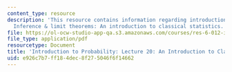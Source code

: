 ```yaml
---
content_type: resource
description: 'This resource contains information regarding introduction to probability:
  Inference & limit theorems: An introduction to classical statistics.'
file: https://ol-ocw-studio-app-qa.s3.amazonaws.com/courses/res-6-012-introduction-to-probability-spring-2018/e926c7b7ff184dec8f275046f6f14662_MITRES_6_012S18_L20AS.pdf
file_type: application/pdf
resourcetype: Document
title: 'Introduction to Probability: Lecture 20: An Introduction to Classical Statistics'
uid: e926c7b7-ff18-4dec-8f27-5046f6f14662
---
```

